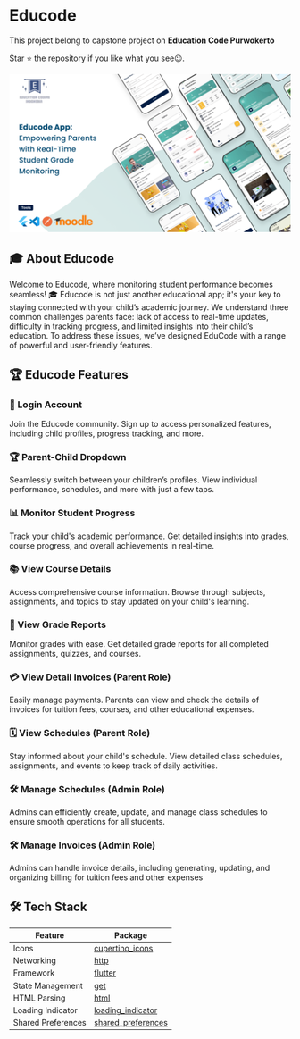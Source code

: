 # Educode

This project belong to capstone project on
**Education Code Purwokerto**

Star ⭐ the repository if you like what you see😉.

![Preview Application ](https://github.com/asyhasnaa/educode-app/blob/efc03fa2722a367967a961bff9ba324d395b3511/assets/images/preview%20app.png)

## 🎓 About Educode

Welcome to Educode, where monitoring student performance becomes seamless! 🎓 Educode is not just another educational app; it's your key to staying connected with your child’s academic journey. We understand three common challenges parents face: lack of access to real-time updates, difficulty in tracking progress, and limited insights into their child’s education. To address these issues, we’ve designed EduCode with a range of powerful and user-friendly features.

## 🏆 Educode Features

### 📝 Login Account

Join the Educode community. Sign up to access personalized features, including child profiles, progress tracking, and more.

### 🏆 Parent-Child Dropdown

Seamlessly switch between your children’s profiles. View individual performance, schedules, and more with just a few taps.

### 📊 Monitor Student Progress

Track your child's academic performance. Get detailed insights into grades, course progress, and overall achievements in real-time.

### 📚 View Course Details

Access comprehensive course information. Browse through subjects, assignments, and topics to stay updated on your child's learning.

### 📑 View Grade Reports

Monitor grades with ease. Get detailed grade reports for all completed assignments, quizzes, and courses.

### 💳 View Detail Invoices (Parent Role)

Easily manage payments. Parents can view and check the details of invoices for tuition fees, courses, and other educational expenses.

### 🗓️ View Schedules (Parent Role)

Stay informed about your child's schedule. View detailed class schedules, assignments, and events to keep track of daily activities.

### 🛠️ Manage Schedules (Admin Role)

Admins can efficiently create, update, and manage class schedules to ensure smooth operations for all students.

### 🛠️ Manage Invoices (Admin Role)

Admins can handle invoice details, including generating, updating, and organizing billing for tuition fees and other expenses

## 🛠️ Tech Stack

| Feature                             | Package                                                   |
|-------------------------------------|-----------------------------------------------------------|
| Icons                               | [cupertino_icons](https://pub.dev/packages/cupertino_icons) |
| Networking                          | [http](https://pub.dev/packages/http)                       |
| Framework                           | [flutter](https://flutter.dev/)                           |
| State Management                    | [get](https://pub.dev/packages/get)                       |
| HTML Parsing                        | [html](https://pub.dev/packages/html)                     |
| Loading Indicator                   | [loading_indicator](https://pub.dev/packages/loading_indicator) |
| Shared Preferences                  | [shared_preferences](https://pub.dev/packages/shared_preferences) |

